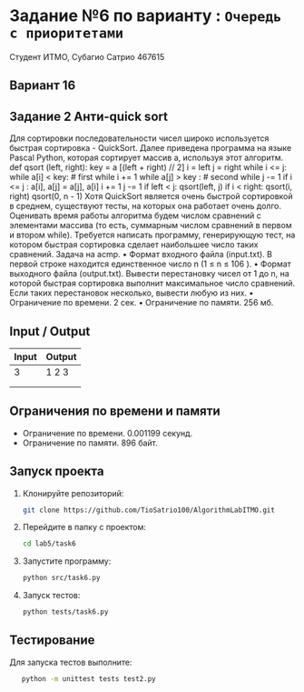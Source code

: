 # Задание №6 по варианту : `Очередь с приоритетами`

Студент ИТМО, Субагио Сатрио 467615

## Вариант 16

## Задание 2 Анти-quick sort

Для сортировки последовательности чисел широко используется быстрая сортировка - QuickSort. Далее приведена программа на языке Pascal Python, которая
сортирует массив a, используя этот алгоритм.
def qsort (left, right):
key = a [(left + right) // 2]
i = left
j = right
while i <= j:
while a[i] < key: # first while
i += 1
while a[j] > key : # second while
j -= 1
if i <= j :
a[i], a[j] = a[j], a[i]
i += 1
j -= 1
if left < j:
qsort(left, j)
if i < right:
qsort(i, right)
qsort(0, n - 1)
Хотя QuickSort является очень быстрой сортировкой в среднем, существуют тесты, на которых она работает очень долго. Оценивать время работы алгоритма
будем числом сравнений с элементами массива (то есть, суммарным числом сравнений в первом и втором while). Требуется написать программу, генерирующую
тест, на котором быстрая сортировка сделает наибольшее число таких сравнений.
Задача на acmp.
• Формат входного файла (input.txt). В первой строке находится единственное число n (1 ≤ n ≤ 106
).
• Формат выходного файла (output.txt). Вывести перестановку чисел от 1 до
n, на которой быстрая сортировка выполнит максимальное число сравнений.
Если таких перестановок несколько, вывести любую из них.
• Ограничение по времени. 2 сек.
• Ограничение по памяти. 256 мб.

## Input / Output

| Input | Output |
| ----- | ------ |
| 3     | 1 2 3  |
|       |        |
|       |        |

## Ограничения по времени и памяти

- Ограничение по времени. 0.001199 секунд.
- Ограничение по памяти. 896 байт.

## Запуск проекта

1. Клонируйте репозиторий:
   ```bash
   git clone https://github.com/TioSatrio100/AlgorithmLabITMO.git
   ```
2. Перейдите в папку с проектом:
   ```bash
   cd lab5/task6
   ```
3. Запустите программу:

   ```bash
   python src/task6.py
   ```

4. Запуск тестов:
   ```bash
   python tests/task6.py
   ```

## Тестирование

Для запуска тестов выполните:

```bash
   python -m unittest tests test2.py
```
